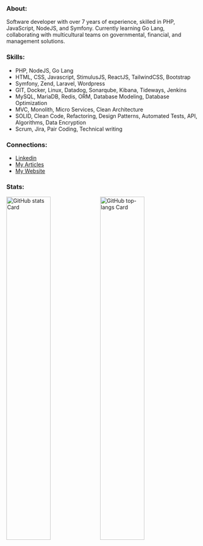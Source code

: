 <h3 class="text-left">About: </h3>
<p className="mt-4 text-gray-500 sm:text-xl">
  Software developer with over 7 years of experience, skilled in PHP, JavaScript, NodeJS, and Symfony. Currently learning Go Lang, collaborating with multicultural teams on governmental, financial, and management solutions.
</p>

<h3 class="text-left">Skills: </h3>
<p className="mt-4 text-gray-500 sm:text-xl">
  <ul className="list-disc pl-6">
    <li>PHP, NodeJS, Go Lang</li>
    <li>HTML, CSS, Javascript, StimulusJS, ReactJS, TailwindCSS, Bootstrap</li>
    <li>Symfony, Zend, Laravel, Wordpress</li>
    <li>GIT, Docker, Linux, Datadog, Sonarqube, Kibana, Tideways, Jenkins</li>
    <li>MySQL, MariaDB, Redis, ORM, Database Modeling, Database Optimization</li>
    <li>MVC, Monolith, Micro Services, Clean Architecture</li>
    <li>SOLID, Clean Code, Refactoring, Design Patterns, Automated Tests, API, Algorithms, Data Encryption</li>
    <li>Scrum, Jira, Pair Coding, Technical writing</li>
  </ul>
</p>

<h3 class="text-left">Connections: </h3>
<p className="mt-4 text-gray-500 sm:text-xl">
  <ul className="list-disc pl-6">
    <li><a href="https://www.linkedin.com/in/raziel-rodrigues/" target="_blank">Linkedin</a><br></li>
    <li><a href="https://dev.to/razielrodrigues" target="_blank">My Articles</a><br></li>
    <li><a href="https://razielrodrigues.vercel.app/" target="_blank">My Website</a></li>
  </ul>
</p>

<h3 class="text-left">Stats: </h3>
<p align="left">
  <img width="48%" src="https://github-readme-stats.vercel.app/api?username=razielrodrigues&theme=default&cache_seconds=1800&border_radius=4&hide_title=false&hide_rank=false&show_icons=true&include_all_commits=true&line_height=25" alt="GitHub stats Card" />
  <img width="48%" src="https://github-readme-stats.vercel.app/api/top-langs?username=razielrodrigues&theme=default&cache_seconds=1800&border_radius=4&hide_title=false&layout=compact&langs_count=5&card_width=400&hide_progress=false" alt="GitHub top-langs Card" />
</p>
